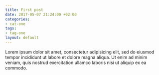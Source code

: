 ```yaml
---
title: First post
date: 2017-05-07 21:24:00 +02:00
categories:
- cat-one
tags:
- tag-one
layout: default
---
```


Lorem ipsum dolor sit amet, consectetur adipisicing elit, sed do eiusmod tempor incididunt ut labore et dolore magna aliqua. Ut enim ad minim veniam, quis nostrud exercitation ullamco laboris nisi ut aliquip ex ea commodo.